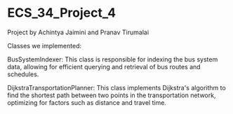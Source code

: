 
# ECS_34_Project_4

Project by Achintya Jaimini and Pranav Tirumalai

Classes we implemented:

BusSystemIndexer: This class is responsible for indexing the bus system data, allowing for efficient querying and retrieval of bus routes and schedules.

DijkstraTransportationPlanner: This class implements Dijkstra's algorithm to find the shortest path between two points in the transportation network, optimizing for factors such as distance and travel time.